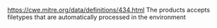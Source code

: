 https://cwe.mitre.org/data/definitions/434.html
The products accepts filetypes that are automatically processed in the environment